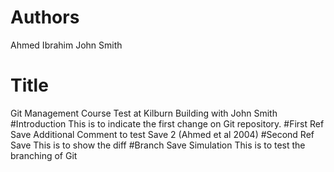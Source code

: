 # Authors
Ahmed Ibrahim
John Smith
# Title
Git Management Course Test at Kilburn Building with John Smith
#Introduction
This is to indicate the first change on Git repository.
#First Ref Save
Additional Comment to test Save 2 (Ahmed et al 2004)
#Second Ref Save
This is to show the diff
#Branch Save Simulation
This is to test the branching of Git 
